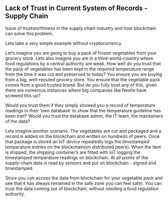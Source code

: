 ## Lack of Trust in Current System of Records - Supply Chain

Issue of trustworthiness in the supply chain industry and how blockchain can solve this problem.

Lets take a very simple example without cryptocurrency.

Let’s imagine you are going to buy a pack of frozen vegetables from your grocery store. Lets also imagine you are in a third-world-country where food regulations by a central authority are weak. How well do you trust that the pack of vegetables has been kept in the required temperature range from the time it was cut and preserved to today? You ensure you are buying from a big, well-reputed grocery store. You ensure that the vegetable pack comes from a good trusted brand. But do you fully trust any of this, given there are numerous instances where big companies like Nestle have screwed this up?

Would you trust them if they simply showed you a record of temperature readings in their ‘own database’ to show that the temperature guideline has been met? Would you trust the database admin, the IT team, the maintainers of the data?

Lets imagine another scenario. The vegetables are cut and packaged and a record is added on the blockchain and written on hundreds of peers. Once that package is stored an IoT device repeatedly logs the timestamped temperature entries on the blockchain(on distributed peers). When the item is shipped, the shipping container’s are fitted with IoT logging the timestamped temperature readings on blockchain. At all points of the supply-chain data is read by sensors and put on blockchain - signed and timestamped.

Since you can access the data from blockchain for your vegetable pack and see that it has always remained in the safe zone you can feel safer. You can trust the data coming out of blockchain, without needing a food regulation authority.
